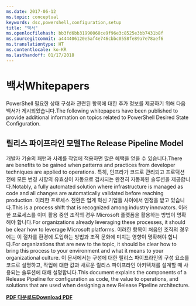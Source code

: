 ```yaml
---
ms.date: 2017-06-12
ms.topic: conceptual
keywords: dsc,powershell,configuration,setup
title: "백서"
ms.openlocfilehash: bb3fd6bb31990060ce9f96e3c8525e3bb7431b8f
ms.sourcegitcommit: a444406120e5af4e746cbbc0558fe89a7e78aef6
ms.translationtype: HT
ms.contentlocale: ko-KR
ms.lasthandoff: 01/17/2018
---
```

# <a name="whitepapers"></a><span data-ttu-id="379db-103">백서</span><span class="sxs-lookup"><span data-stu-id="379db-103">Whitepapers</span></span>

<span data-ttu-id="379db-104">PowerShell 필요한 상태 구성과 관련된 항목에 대한 추가 정보를 제공하기 위해 다음 백서가 게시되었습니다.</span><span class="sxs-lookup"><span data-stu-id="379db-104">The following whitepapers have been published to provide additional information on topics related to PowerShell Desired State Configuration.</span></span>

## <a name="the-release-pipeline-model"></a><span data-ttu-id="379db-105">릴리스 파이프라인 모델</span><span class="sxs-lookup"><span data-stu-id="379db-105">The Release Pipeline Model</span></span>
<span data-ttu-id="379db-106">개발자 기술의 패턴과 사례를 작업에 적용하면 많은 혜택을 얻을 수 있습니다.</span><span class="sxs-lookup"><span data-stu-id="379db-106">There are benefits to be gained when patterns and practices from developer techniques are applied to operations.</span></span> <span data-ttu-id="379db-107">특히, 인프라가 코드로 관리되고 프로덕션 전에 모든 변경 사항의 유효성이 자동으로 검사되는 완전히 자동화된 솔루션을 제공합니다.</span><span class="sxs-lookup"><span data-stu-id="379db-107">Notably, a fully automated solution where infrastructure is managed as code and all changes are automatically validated before reaching production.</span></span> <span data-ttu-id="379db-108">이러한 프로세스 전환은 업계 혁신 기업들 사이에서 인정을 받고 있습니다.</span><span class="sxs-lookup"><span data-stu-id="379db-108">This is a process shift that is recognized among industry innovators.</span></span> <span data-ttu-id="379db-109">이러한 프로세스를 이미 활용 중인 조직의 경우 Microsoft 플랫폼을 활용하는 방법이 명확해야 합니다.</span><span class="sxs-lookup"><span data-stu-id="379db-109">For organizations already leveraging these processes, it should be clear how to leverage Microsoft platforms.</span></span> <span data-ttu-id="379db-110">이러한 항목이 처음인 조직의 경우에는 이 절차를 환경에 도입하는 방법과 조직 문화에 미치는 영향이 명확해야 합니다.</span><span class="sxs-lookup"><span data-stu-id="379db-110">For organizations that are new to the topic, it should be clear how to bring this process to your environment and what it means to your organizational culture.</span></span> <span data-ttu-id="379db-111">이 문서에서는 구성에 대한 릴리스 파이프라인의 구성 요소를 코드로 설명하고, 작업에 대한 값과 새로운 릴리스 파이프라인 아키텍처를 설계할 때 사용되는 솔루션에 대해 설명합니다.</span><span class="sxs-lookup"><span data-stu-id="379db-111">This document explains the components of a Release Pipeline for configuration as code, the value to operations, and solutions that are used when designing a new Release Pipeline architecture.</span></span> 

<span data-ttu-id="379db-112">**[PDF 다운로드](http://aka.ms/thereleasepipelinemodelpdf)**</span><span class="sxs-lookup"><span data-stu-id="379db-112">**[Download PDF](http://aka.ms/thereleasepipelinemodelpdf)**</span></span>

